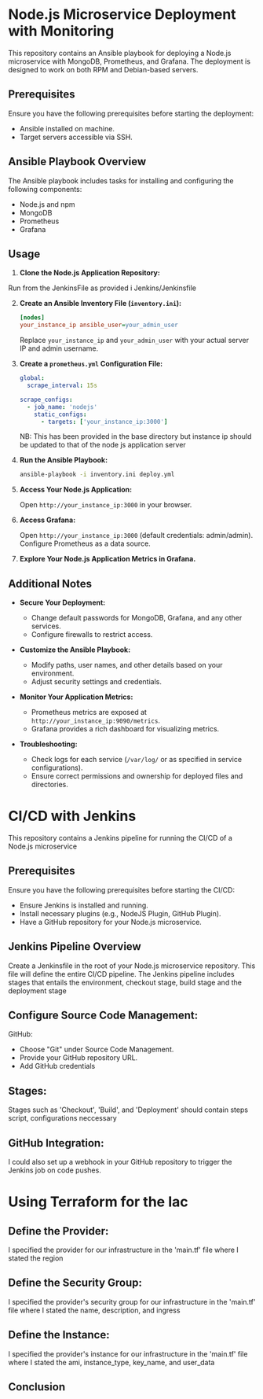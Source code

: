 # Node.js Microservice Deployment with Monitoring

This repository contains an Ansible playbook for deploying a Node.js microservice with MongoDB, Prometheus, and Grafana. The deployment is designed to work on both RPM and Debian-based servers.

## Prerequisites

Ensure you have the following prerequisites before starting the deployment:

- Ansible installed on machine.
- Target servers accessible via SSH.

## Ansible Playbook Overview

The Ansible playbook includes tasks for installing and configuring the following components:

- Node.js and npm
- MongoDB
- Prometheus
- Grafana

## Usage

1. **Clone the Node.js Application Repository:**

  Run from the JenkinsFile as provided i Jenkins/Jenkinsfile

2. **Create an Ansible Inventory File (`inventory.ini`):**

    ```ini
    [nodes]
    your_instance_ip ansible_user=your_admin_user
    ```

    Replace `your_instance_ip` and `your_admin_user` with your actual server IP and admin username.

3. **Create a `prometheus.yml` Configuration File:**

    ```yaml
    global:
      scrape_interval: 15s

    scrape_configs:
      - job_name: 'nodejs'
        static_configs:
          - targets: ['your_instance_ip:3000']

    ```

    NB: This has been provided in the base directory but instance ip should be updated to that of the node js application server

4. **Run the Ansible Playbook:**

    ```bash
    ansible-playbook -i inventory.ini deploy.yml
    ```

5. **Access Your Node.js Application:**

    Open `http://your_instance_ip:3000` in your browser.

6. **Access Grafana:**

    Open `http://your_instance_ip:3000` (default credentials: admin/admin). Configure Prometheus as a data source.

7. **Explore Your Node.js Application Metrics in Grafana.**

## Additional Notes

- **Secure Your Deployment:**
  - Change default passwords for MongoDB, Grafana, and any other services.
  - Configure firewalls to restrict access.

- **Customize the Ansible Playbook:**
  - Modify paths, user names, and other details based on your environment.
  - Adjust security settings and credentials.

- **Monitor Your Application Metrics:**
  - Prometheus metrics are exposed at `http://your_instance_ip:9090/metrics`.
  - Grafana provides a rich dashboard for visualizing metrics.

- **Troubleshooting:**
  - Check logs for each service (`/var/log/` or as specified in service configurations).
  - Ensure correct permissions and ownership for deployed files and directories.



# CI/CD with Jenkins
  This repository contains a Jenkins pipeline for running the CI/CD of a Node.js microservice

## Prerequisites

Ensure you have the following prerequisites before starting the CI/CD:
- Ensure Jenkins is installed and running.
- Install necessary plugins (e.g., NodeJS Plugin, GitHub Plugin).
- Have a GitHub repository for your Node.js microservice.

## Jenkins Pipeline Overview

Create a Jenkinsfile in the root of your Node.js microservice repository. This file will define the entire CI/CD pipeline.
The Jenkins pipeline includes stages that entails the environment, checkout stage, build stage and the deployment stage

## Configure Source Code Management:
GitHub:

- Choose "Git" under Source Code Management.
- Provide your GitHub repository URL.
- Add GitHub credentials

## Stages:
   Stages such as 'Checkout', 'Build', and 'Deployment' should contain steps script, configurations neccessary   

## GitHub Integration:
 I could also set up a webhook in your GitHub repository to trigger the Jenkins job on code pushes.


# Using Terraform for the Iac

## Define the Provider:
I specified the provider for our infrastructure in the 'main.tf' file where I stated the region

## Define the Security Group:
I specified the provider's security group for our infrastructure in the 'main.tf' file where I stated the name, description, and ingress

## Define the Instance:
I specified the provider's instance for our infrastructure in the 'main.tf' file where I stated the ami, instance_type, key_name, and user_data

## Conclusion

